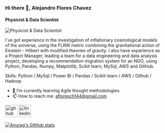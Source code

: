 ### Hi there 👋, Alejandro Flores Chavez
#### Physicist & Data Scientist
![Physicist & Data Scientist](https://media.licdn.com/dms/image/D4D16AQFhXq7fWJl-ZQ/profile-displaybackgroundimage-shrink_350_1400/0/1678236583843?e=1684368000&v=beta&t=knIr--7H7BsQRAISm2LM8cT-YkWkzEQApXRQCHATJMc)

I´ve got experience in the investigation of inflationary cosmological models of the universe, using the FLRW metric combining the gravitational action of Einstein - Hilbert with modified theories of gravity. I also have experience as a Project Manager, leading a team for a data engineering and data analysis project, developing a recommendation migration system for an NGO, using Python, Pandas, Numpy, Matplotlib, Scikit learn, MySql, AWS and GitHub.

Skills: Python / MySql / Power BI / Pandas / Scikit-learn / AWS / Github / Hadoop

- 🌱 I’m currently learning Agile thought methodologies 
- 📫 How to reach me: afloresch144@gmail.com 


[<img src='https://cdn.jsdelivr.net/npm/simple-icons@3.0.1/icons/github.svg' alt='github' height='40'>](https://github.com/molten1919)  [<img src='https://cdn.jsdelivr.net/npm/simple-icons@3.0.1/icons/linkedin.svg' alt='linkedin' height='40'>](https://www.linkedin.com/in/alejandro-flores-chavez/)  

[![Anurag's GitHub stats](https://github-readme-stats.vercel.app/api?username=molten1919)](https://github.com/anuraghazra/github-readme-stats)

